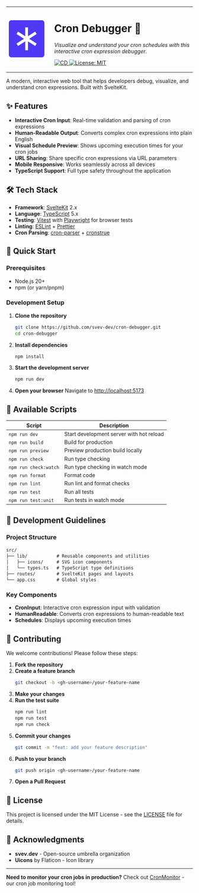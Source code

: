 <div align="center">
  <table>
    <tr>
      <td align="center">
        <img src="./static/logo.svg" alt="Cron Debugger Logo" width="200" height="100">
      </td>
      <td align="left" style="padding-left: 20px;">
        <h1>Cron Debugger 🔧</h1>
        <p><em>Visualize and understand your cron schedules with this interactive cron expression debugger.</em></p>
        <p>
          <a href="https://github.com/svev-dev/cron-debugger/actions/workflows/cd.yml">
            <img src="https://github.com/svev-dev/cron-debugger/actions/workflows/cd.yml/badge.svg" alt="CD">
          </a>
          <a href="https://opensource.org/licenses/MIT">
            <img src="https://img.shields.io/badge/License-MIT-yellow.svg" alt="License: MIT">
          </a>
        </p>
      </td>
    </tr>
  </table>
</div>

A modern, interactive web tool that helps developers debug, visualize, and understand cron expressions. Built with SvelteKit.

## ✨ Features

- **Interactive Cron Input**: Real-time validation and parsing of cron expressions
- **Human-Readable Output**: Converts complex cron expressions into plain English
- **Visual Schedule Preview**: Shows upcoming execution times for your cron jobs
- **URL Sharing**: Share specific cron expressions via URL parameters
- **Mobile Responsive**: Works seamlessly across all devices
- **TypeScript Support**: Full type safety throughout the application

## 🛠️ Tech Stack

- **Framework**: [SvelteKit](https://kit.svelte.dev/) 2.x
- **Language**: [TypeScript](https://www.typescriptlang.org/) 5.x
- **Testing**: [Vitest](https://vitest.dev/) with [Playwright](https://playwright.dev/) for browser tests
- **Linting**: [ESLint](https://eslint.org/) + [Prettier](https://prettier.io/)
- **Cron Parsing**: [cron-parser](https://github.com/harrisiirak/cron-parser) + [cronstrue](https://github.com/bradymholt/cronstrue)

## 🚀 Quick Start

### Prerequisites

- Node.js 20+
- npm (or yarn/pnpm)

### Development Setup

1. **Clone the repository**

    ```bash
    git clone https://github.com/svev-dev/cron-debugger.git
    cd cron-debugger
    ```

2. **Install dependencies**

    ```bash
    npm install
    ```

3. **Start the development server**

    ```bash
    npm run dev
    ```

4. **Open your browser**
   Navigate to [http://localhost:5173](http://localhost:5173)

## 📜 Available Scripts

| Script                | Description                              |
| --------------------- | ---------------------------------------- |
| `npm run dev`         | Start development server with hot reload |
| `npm run build`       | Build for production                     |
| `npm run preview`     | Preview production build locally         |
| `npm run check`       | Run type checking                        |
| `npm run check:watch` | Run type checking in watch mode          |
| `npm run format`      | Format code                              |
| `npm run lint`        | Run lint and format checks               |
| `npm run test`        | Run all tests                            |
| `npm run test:unit`   | Run tests in watch mode                  |

## 🔧 Development Guidelines

### Project Structure

```
src/
├── lib/           # Reusable components and utilities
│   ├── icons/     # SVG icon components
│   └── types.ts   # TypeScript type definitions
├── routes/        # SvelteKit pages and layouts
└── app.css        # Global styles
```

### Key Components

- **CronInput**: Interactive cron expression input with validation
- **HumanReadable**: Converts cron expressions to human-readable text
- **Schedules**: Displays upcoming execution times

## 🤝 Contributing

We welcome contributions! Please follow these steps:

1. **Fork the repository**
2. **Create a feature branch**
    ```bash
    git checkout -b <gh-username>/your-feature-name
    ```
3. **Make your changes**
4. **Run the test suite**
    ```bash
    npm run lint
    npm run test
    npm run check
    ```
5. **Commit your changes**
    ```bash
    git commit -m "feat: add your feature description"
    ```
6. **Push to your branch**
    ```bash
    git push origin <gh-username>/your-feature-name
    ```
7. **Open a Pull Request**

## 📄 License

This project is licensed under the MIT License - see the [LICENSE](LICENSE) file for details.

## 🙏 Acknowledgments

- **svev.dev** - Open-source umbrella organization
- **Uicons** by Flaticon - Icon library

---

**Need to monitor your cron jobs in production?** Check out [CronMonitor](https://monitor.svev.dev) - our cron job monitoring tool!
